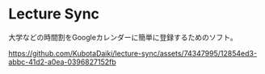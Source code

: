 # Lecture Sync

大学などの時間割をGoogleカレンダーに簡単に登録するためのソフト。

https://github.com/KubotaDaiki/lecture-sync/assets/74347995/12854ed3-abbc-41d2-a0ea-0396827152fb
